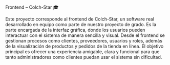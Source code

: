 Frontend – Colch-Star 🎓

Este proyecto corresponde al frontend de Colch-Star, un software real desarrollado en equipo como parte de nuestro proyecto de grado.
Es la parte encargada de la interfaz gráfica, donde los usuarios pueden interactuar con el sistema de manera sencilla y visual. 
Desde el frontend se gestionan procesos como clientes, proveedores, usuarios y roles, además de la visualización de productos y pedidos de la tienda en línea.
El objetivo principal es ofrecer una experiencia amigable, clara y funcional para que tanto administradores como clientes puedan usar el sistema sin dificultad.
